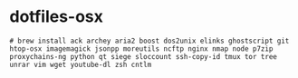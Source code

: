 dotfiles-osx
============

    # brew install ack archey aria2 boost dos2unix elinks ghostscript git htop-osx imagemagick jsonpp moreutils ncftp nginx nmap node p7zip proxychains-ng python qt siege sloccount ssh-copy-id tmux tor tree unrar vim wget youtube-dl zsh cntlm
